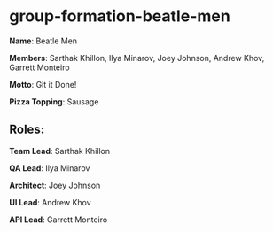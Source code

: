 # group-formation-beatle-men
**Name**: Beatle Men

**Members**: Sarthak Khillon, Ilya Minarov, Joey Johnson, Andrew Khov, Garrett Monteiro

**Motto**: Git it Done!

**Pizza Topping**: Sausage

## Roles: 

**Team Lead**: Sarthak Khillon

**QA Lead**: Ilya Minarov

**Architect**: Joey Johnson

**UI Lead**: Andrew Khov

**API Lead**: Garrett Monteiro
